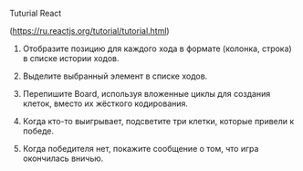 Tuturial React 

(https://ru.reactjs.org/tutorial/tutorial.html)

1. Отобразите позицию для каждого хода в формате (колонка, строка) в списке истории ходов.


2. Выделите выбранный элемент в списке ходов.


3. Перепишите Board, используя вложенные циклы для создания клеток, вместо их жёсткого кодирования.


4. Когда кто-то выигрывает, подсветите три клетки, которые привели к победе.


5. Когда победителя нет, покажите сообщение о том, что игра окончилась вничью.
